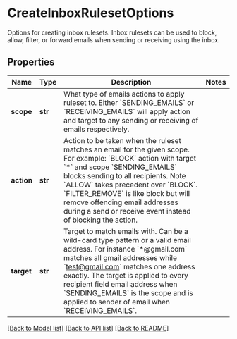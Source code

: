# CreateInboxRulesetOptions

Options for creating inbox rulesets. Inbox rulesets can be used to block, allow, filter, or forward emails when sending or receiving using the inbox.
## Properties
Name | Type | Description | Notes
------------ | ------------- | ------------- | -------------
**scope** | **str** | What type of emails actions to apply ruleset to. Either &#x60;SENDING_EMAILS&#x60; or &#x60;RECEIVING_EMAILS&#x60; will apply action and target to any sending or receiving of emails respectively. | 
**action** | **str** | Action to be taken when the ruleset matches an email for the given scope. For example: &#x60;BLOCK&#x60; action with target &#x60;*&#x60; and scope &#x60;SENDING_EMAILS&#x60; blocks sending to all recipients. Note &#x60;ALLOW&#x60; takes precedent over &#x60;BLOCK&#x60;. &#x60;FILTER_REMOVE&#x60; is like block but will remove offending email addresses during a send or receive event instead of blocking the action. | 
**target** | **str** | Target to match emails with. Can be a wild-card type pattern or a valid email address. For instance &#x60;*@gmail.com&#x60; matches all gmail addresses while &#x60;test@gmail.com&#x60; matches one address exactly. The target is applied to every recipient field email address when &#x60;SENDING_EMAILS&#x60; is the scope and is applied to sender of email when &#x60;RECEIVING_EMAILS&#x60;. | 

[[Back to Model list]](../README#documentation-for-models) [[Back to API list]](../README#documentation-for-api-endpoints) [[Back to README]](../README)


